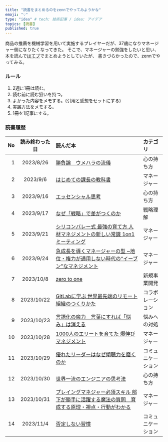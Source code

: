 ```yaml
---
title: "読書をまとめるのをzennでやってみようかな"
emoji: "💡"
type: "idea" # tech: 技術記事 / idea: アイデア
topics: [読書]
published: true
---
```


商品の推薦を機械学習を用いて実施するプレイヤーだが、37歳になりマネージャー側になりたくなってきた。
そこで、マネージャーの勉強をしたいと思い、本を読んで[はてブ](https://raishi12.hatenablog.com/)でまとめようとしていたが、
書きづらかったので、zennでやってみる。

### ルール
1. 2週に1冊は読む。
2. 読む前に読む狙いを持つ。
3. よかった内容をメモする。(引用と感想をセットにする)
4. 実践方法をメモする。
5. 1冊を1記事にする。

### 読書履歴
|No|読み終わった日|読んだ本|カテゴリ|
|--:|:--:|:--|:--|
|1|2023/8/26|[勝負論　ウメハラの流儀](https://zenn.dev/raishi12/articles/0f14f52cee6d89)|心の持ち方|
|2|2023/9/6|[はじめての課長の教科書](https://zenn.dev/raishi12/articles/ec65d1a9562613)|マネージャー|
|3|2023/9/16|[エッセンシャル思考](https://zenn.dev/raishi12/articles/afd84a43bb2dd9)|心の持ち方|
|4|2023/9/17|[なぜ「戦略」で差がつくのか](https://zenn.dev/raishi12/articles/3bf03dee0ece7f)|戦略理解|
|5|2023/9/21|[シリコンバレー式 最強の育て方 人材マネジメントの新しい常識 1on1ミーティング](https://zenn.dev/raishi12/articles/3fe1a5c1050963)|マネージャー|
|6|2023/9/24|[急成長を導くマネージャーの型 ~地位・権力が通用しない時代の“イーブン"なマネジメント](https://zenn.dev/raishi12/articles/4e8a9ff3a5e03f)|マネージャー|
|7|2023/10/8|[zero to one](https://zenn.dev/raishi12/articles/15c85361b7ebfd)|新規事業開発|
|8|2023/10/22|[GitLabに学ぶ 世界最先端のリモート組織のつくりかた](https://zenn.dev/raishi12/articles/17ed3e0e35787d)|コラボレーション|
|9|2023/10/23|[言語化の魔力　言葉にすれば「悩み」は消える](https://zenn.dev/raishi12/articles/42a9f1c79f7374)|悩みへの対処|
|10|2023/10/28|[1000人のエリートを育てた 爆伸びマネジメント](https://zenn.dev/raishi12/articles/1680193eed4c08)|マネージャー|
|11|2023/10/29|[優れたリーダーはなぜ傾聴力を磨くのか](https://zenn.dev/raishi12/articles/bbcc9f6cf70601)|コミュニケーション|
|12|2023/10/30|[世界一流のエンジニアの思考法](https://zenn.dev/raishi12/articles/e2a96581982cbf)|心の持ち方|
|13|2023/10/31|[プレイングマネジャー必須スキル 部下が勝手に活躍する魔法の質問　育成する原理・視点・行動がわかる](https://zenn.dev/raishi12/articles/2b56b17100e06d)|マネージャー|
|14|2023/11/4|[否定しない習慣](https://zenn.dev/raishi12/articles/2fcf515a1f6c48)|コミュニケーション|

